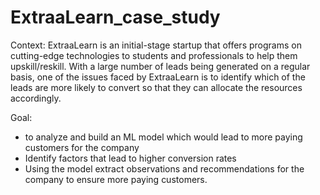 # ExtraaLearn_case_study

Context: ExtraaLearn is an initial-stage startup that offers programs on cutting-edge technologies to students and professionals to help them upskill/reskill. With a large number of leads being generated on a regular basis, one of the issues faced by ExtraaLearn is to identify which of the leads are more likely to convert so that they can allocate the resources accordingly.

Goal: 

-  to analyze and build an ML model which would lead to more paying customers for the company
-  Identify factors that lead to higher conversion rates
-  Using the model extract observations and recommendations for the company to ensure more paying customers. 
